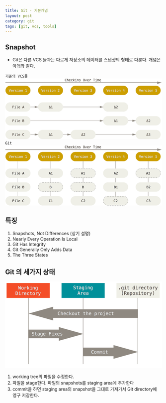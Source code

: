 ```yaml
---
title: Git - 기본개념
layout: post
category: git
tags: [git, vcs, tools]
---
```

## Snapshot
- Git은 다른 VCS 들과는 다르게 저장소의 데이터를 스냅샷의 형태로 다룬다. 개념은 아래와 같다.

`기존의 VCS들`
![image](/uploads/git/git_basic_01.png)
`Git`
![image](/uploads/git/git_basic_02.png)

## 특징
1. Snapshots, Not Differences (상기 설명)
2. Nearly Every Operation Is Local
3. Git Has Integrity
4. Git Generally Only Adds Data
5. The Three States

## Git 의 세가지 상태
![image](/uploads/git/git_basic_03.png)
1. working tree의 파일을 수정한다.
2. 파일을 stage한다. 파일의 snapshots를 staging area에 추가한다
3. commit을 하면 staging area의 snapshot을 그대로 가져가서 Git directory에 영구 저장한다.
